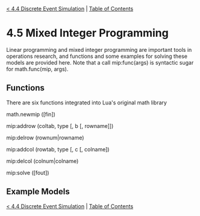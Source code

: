 [< 4.4 Discrete Event Simulation](4.4_discrete_event_simulation) | [Table of Contents](readme.md)

# 4.5 Mixed Integer Programming
Linear programming and mixed integer programming are important tools in operations research, and functions and some examples for solving these models are provided here. Note that a call mip:func(args) is syntactic sugar for math.func(mip, args).

## Functions
There are six functions integrated into Lua's original math library

<a id='math.newmip'> math.newmip ([fin]) </a>

<a id='mip:addrow'> mip:addrow (coltab, type [, b [, rowname]]) </a>

<a id='mip:delrow'> mip:delrow (rownum|rowname) </a>

<a id='mip:addcol'> mip:addcol (rowtab, type [, c [, colname]) </a>

<a id='mip:delcol'> mip:delcol (colnum|colname) </a>

<a id='mip:solve'> mip:solve ([fout]) </a>

## Example Models

[< 4.4 Discrete Event Simulation](4.4_discrete_event_simulation) | [Table of Contents](readme.md)